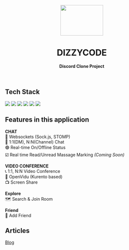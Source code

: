<div align="center">
<img src="https://img.shields.io/badge/-5865F2?style=plastic&logo=Discord&logoColor=white" width="140" height="100" />
  <h1>DIZZYCODE</h1>
  <strong>Discord Clone Project</strong>
</div>
<br><br>

## Tech Stack

<img src="https://img.shields.io/badge/React-61DAFB?style=flat-square&logo=React&logoColor=black"/>
<img src="https://img.shields.io/badge/Typescript-3178C6?style=flat-square&logo=Typescript&logoColor=white"/>

<img src="https://img.shields.io/badge/TanStackQuery-FF4154?style=flat-square&logo=ReactQuery&logoColor=white"/>
<img src="https://img.shields.io/badge/Zustand-66584D?style=flat-square&logo=Zustand&logoColor=white"/>

<img src="https://img.shields.io/badge/ChakraUI-319795?style=flat-square&logo=ChakraUI&logoColor=white"/>
<img src="https://img.shields.io/badge/StyledComponents-DB7093?style=flat-square&logo=StyledComponents&logoColor=white"/>

## Features in this application

**CHAT**  
📱 Websockets (Sock.js, STOMP)  
💬 1:1(DM), N:N(Channel) Chat  
🟢 Real-time On/Offline Status  
☑️ Real time Read/Unread Massage Marking _(Coming Soon)_

**VIDEO CONFERENCE**  
📞 1:1, N:N Video Conference  
🤯 OpenVidu (Kurento based)  
📺 Screen Share

<!-- **DOCS**
🤝 Real-time collaboration _(Coming Soon)_
📍 Real-time cursors _(Coming Soon)_
🔎 Real-time text selection _(Coming Soon)_
📝 Custom Text Editor _(Coming Soon)_ -->

**Explore**  
🗺️ Search & Join Room

**Friend**  
👯 Add Friend

## Articles

[Blog](https://hwanheejung.tistory.com/category/Projects%2CActivity/DizzyCode)
